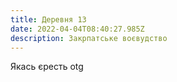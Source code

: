 ```yaml
---
title: Деревня 13
date: 2022-04-04T08:40:27.985Z
description: Закрпатське воєвудство
---
```


Якась єресть otg
